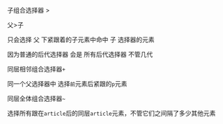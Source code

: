 

子组合选择器  >

父>子

只会选择 父 下紧跟着的子元素中命中 子 选择器的元素

因为普通的后代选择器 会是 所有后代选择器 不管几代



同层相邻组合选择器`+`

同一个父选择器中 选择`前`元素后紧跟的`p`元素  





同层全体组合选择器`~`

选择所有跟在`article`后的同层`article`元素，不管它们之间隔了多少其他元素

